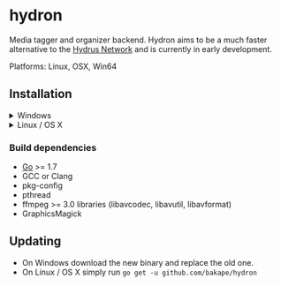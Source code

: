 # hydron
Media tagger and organizer backend.
Hydron aims to be a much faster alternative to the
[Hydrus Network](https://github.com/hydrusnetwork/hydrus) and is currently in
early development.

Platforms: Linux, OSX, Win64

## Installation

<details>
	<summary>Windows</summary>
	While it is possible to compile binaries on Windows with MinGW/MSYS2 similar
	to how you would on Unix-like systems, it is a huge pain in the ass.
	Just download statically precompiled binaries from the
	<a href=https://github.com/bakape/hydron/releases>release page</a>.
</details>
<details>
	<summary>Linux / OS X</summary>
	<ol>
		<li>
			Install dependencies listed below. On a Debian-based system those would
			the following packages or similar:
			golang build-essential pkg-config libpth-dev libavcodec-dev libavutil-dev
			libavformat-dev libgraphicsmagick1-dev
		</li>
		<li>
			Set up a Go workspace (not needed with Go >= 1.8)
			`mkdir ~/go; echo 'export GOPATH=~/go' >> ~/.bashrc; . ~/.bashrc`
		</li>
		<li>
			Add Go bin directory to your path
			`echo 'export PATH=$PATH:~/go/bin' >> ~/.bashrc; . ~/.bashrc`	
		</li>
		<li>
			Download and install Hydron with `go get github.com/bakape/hydron`
		</li>
	</ol>
</details>

### Build dependencies
* [Go](https://golang.org/doc/install) >= 1.7
* GCC or Clang
* pkg-config
* pthread
* ffmpeg >= 3.0 libraries (libavcodec, libavutil, libavformat)
* GraphicsMagick

## Updating
* On Windows download the new binary and replace the old one.
* On Linux / OS X simply run `go get -u github.com/bakape/hydron`
